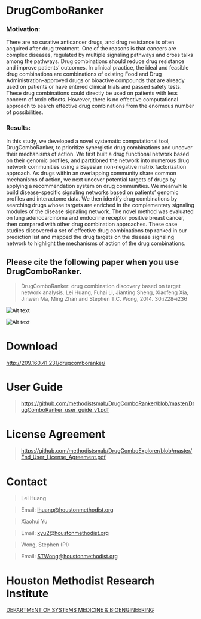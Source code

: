 # DrugComboRanker

### Motivation: 
There are no curative anticancer drugs, and drug resistance is often acquired after drug treatment. One of the reasons is that cancers are complex diseases, regulated by multiple signaling pathways and cross talks among the pathways. Drug combinations should reduce drug resistance and improve patients’ outcomes. In clinical practice, the ideal and feasible drug combinations are combinations of existing Food and Drug Administration-approved drugs or bioactive compounds that are already used on patients or have entered clinical trials and passed safety tests. These drug combinations could directly be used on patients with less concern of toxic effects. However, there is no effective computational approach to search effective drug combinations from the enormous number of possibilities. 
### Results: 
In this study, we developed a novel systematic computational tool, DrugComboRanker, to prioritize synergistic drug combinations and uncover their mechanisms of action. We first built a drug functional network based on their genomic profiles, and partitioned the network into numerous drug network communities using a Bayesian non-negative matrix factorization approach. As drugs within an overlapping community share common mechanisms of action, we next uncover potential targets of drugs by applying a recommendation system on drug communities. We meanwhile build disease-specific signaling networks based on patients’ genomic profiles and interactome data. We then identify drug combinations by searching drugs whose targets are enriched in the complementary signaling modules of the disease signaling network. The novel method was evaluated on lung adenocarcinoma and endocrine receptor positive breast cancer, then compared with other drug combination approaches. These case studies discovered a set of effective drug combinations top ranked in our prediction list and mapped the drug targets on the disease signaling network to highlight the mechanisms of action of the drug combinations. 

## Please cite the following paper when you use DrugComboRanker.

>DrugComboRanker: drug combination discovery based on target network analysis. Lei Huang, Fuhai Li, Jianting Sheng, Xiaofeng Xia, Jinwen Ma, Ming Zhan and Stephen T.C. Wong, 2014. 30:i228–i236



![Alt text](https://raw.githubusercontent.com/methodistsmab/DrugComboExplorer/master/drug_combo_ranker_screenshot.png)

![Alt text](https://raw.githubusercontent.com/methodistsmab/DrugComboExplorer/master/pathways.png)

# Download

http://209.160.41.231/drugcomboranker/

# User Guide

>https://github.com/methodistsmab/DrugComboRanker/blob/master/DrugComboRanker_user_guide_v1.pdf

# License Agreement

>https://github.com/methodistsmab/DrugComboExplorer/blob/master/End_User_License_Agreement.pdf



# Contact

>Lei Huang

>Email: lhuang@houstonmethodist.org

>Xiaohui Yu

>Email: xyu2@houstonmethodist.org

>Wong, Stephen (PI)

>Email: STWong@houstonmethodist.org

# Houston Methodist Research Institute 

[DEPARTMENT OF SYSTEMS MEDICINE & BIOENGINEERING ](https://www.houstonmethodist.org/for-health-professionals/department-programs/systems-medicine-bioengineering-smab/)
